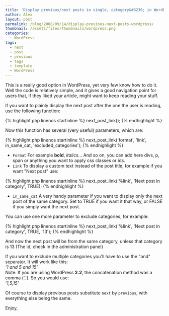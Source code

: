```yaml
---
title: 'Display previous/next posts in single, category&#8230; in WordPress'
author: Alex
layout: post
permalink: /blog/2008/09/14/display-previous-next-posts-wordpress/
thumbnail: /assets/files/thumbnails/wordpress.png
categories:
  - WordPress
tags:
  - next
  - post
  - previous
  - tags
  - template
  - WordPress
---
```


This is a really good option in WordPress, yet very few know how to do it. Well the code is relatively simple, and it gives a good navigation point for users that, if they liked your article, might want to keep reading your stuff.

If you want to plainly display the next post after the one the user is reading, use the following function:

{% highlight php linenos startinline %}
next_post_link();
{% endhighlight %}   

Now this function has several (very useful) parameters, which are:

{% highlight php linenos startinline %}
next_post_link('format', 'link', in_same_cat, 'excluded_categories');
{% endhighlight %}    

- `Format` For example **bold**, *italics*... And so on, you can add here divs, p, span or anything you want to apply css classes or ids.
- `Link` To display a custom text instead of the post title, for example if you want \"Next post\" use:

{% highlight php linenos startinline %}
next_post_link('%link', 'Next post in category', TRUE);
{% endhighlight %}  

- `in_same_cat` A very handy parameter if you want to display only the next post of the same category. Set to TRUE if you want it that way, or FALSE if you simply want the next post.

You can use one more parameter to exclude categories, for example:

{% highlight php linenos startinline %}
next_post_link('%link', 'Next post in category', TRUE, '13');
{% endhighlight %}  

And now the next post will be from the same category, unless that category is 13 (The id, check in the administration panel)

If you want to exclude multiple categories you\'ll have to use the \"and\" separator. It will work like this:  
*\'1 and 5 and 15\'*  
Note: If you are using WordPress **2.2**, the concatenation method was a comma (\',\'). So you would use:  
*\'1,5,15\'*

Of course to display previous posts substitute `next` by `previous`, with everything else being the same.

Enjoy,